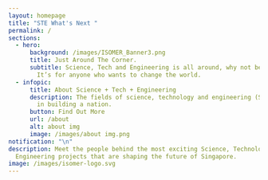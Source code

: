 ```yaml
---
layout: homepage
title: "STE What's Next "
permalink: /
sections:
  - hero:
      background: /images/ISOMER_Banner3.png
      title: Just Around The Corner.
      subtitle: Science, Tech and Engineering is all around, why not be a part of it?
        It’s for anyone who wants to change the world.
  - infopic:
      title: About Science + Tech + Engineering
      description: The fields of science, technology and engineering (STE) are crucial
        in building a nation.
      button: Find Out More
      url: /about
      alt: about img
      image: /images/about img.png
notification: "\n"
description: Meet the people behind the most exciting Science, Technology and
  Engineering projects that are shaping the future of Singapore.
image: /images/isomer-logo.svg
---
```

